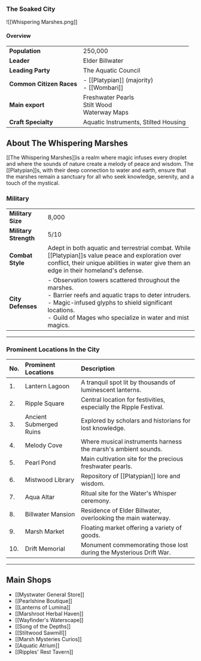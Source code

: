 
### The Soaked City 
![[Whispering Marshes.png]]

#### Overview

|                          |                                                  |
| ------------------------ | ------------------------------------------------ |
| **Population**           | 250,000                                          |
| **Leader**               | Elder Billwater                                  |
| **Leading Party**        | The Aquatic Council                              |
| **Common Citizen Races** | - [[Platypian]] (majority)<br>- [[Wombari]]      |
| **Main export**          | Freshwater Pearls<br>Stilt Wood<br>Waterway Maps |
| **Craft Specialty**      | Aquatic Instruments, Stilted Housing             |


## About The Whispering Marshes

[[The Whispering Marshes]]is a realm where magic infuses every droplet and where the sounds of nature create a melody of peace and wisdom. The [[Platypian]]s, with their deep connection to water and earth, ensure that the marshes remain a sanctuary for all who seek knowledge, serenity, and a touch of the mystical.

### Military
|                       |                                                                                                                                                                                                                                                                        |
| --------------------- | ---------------------------------------------------------------------------------------------------------------------------------------------------------------------------------------------------------------------------------------------------------------------- |
| **Military Size**     | 8,000                                                                                                                                                                                                                                                                 |
| **Military Strength** | 5/10                                                                                                                                                                                                                                                                   |
| **Combat Style**      | Adept in both aquatic and terrestrial combat. While [[Platypian]]s value peace and exploration over conflict, their unique abilities in water give them an edge in their homeland's defense.                                                                 |
| **City Defenses**     | - Observation towers scattered throughout the marshes.<br>- Barrier reefs and aquatic traps to deter intruders.<br>- Magic-infused glyphs to shield significant locations.<br>- Guild of Mages who specialize in water and mist magics. |

---

### Prominent Locations In the City

| No. | Prominent Locations     | Description                                                        |
| --- |:----------------------- |:------------------------------------------------------------------ |
| 1.  | Lantern Lagoon          | A tranquil spot lit by thousands of luminescent lanterns.          |
| 2.  | Ripple Square           | Central location for festivities, especially the Ripple Festival.  |
| 3.  | Ancient Submerged Ruins | Explored by scholars and historians for lost knowledge.            |
| 4.  | Melody Cove             | Where musical instruments harness the marsh's ambient sounds.      |
| 5.  | Pearl Pond              | Main cultivation site for the precious freshwater pearls.          |
| 6.  | Mistwood Library        | Repository of [[Platypian]] lore and wisdom.                           |
| 7.  | Aqua Altar              | Ritual site for the Water's Whisper ceremony.                      |
| 8.  | Billwater Mansion       | Residence of Elder Billwater, overlooking the main waterway.       |
| 9.  | Marsh Market            | Floating market offering a variety of goods.                       |
| 10. | Drift Memorial          | Monument commemorating those lost during the Mysterious Drift War. |


---

## Main Shops

- [[Mystwater General Store]]
- [[Pearlshine Boutique]]
- [[Lanterns of Lumina]]
- [[Marshroot Herbal Haven]]
- [[Wayfinder's Waterscape]]
- [[Song of the Depths]]
- [[Stiltwood Sawmill]]
- [[Marsh Mysteries Curios]]
- [[Aquatic Atrium]]
- [[Ripples' Rest Tavern]]